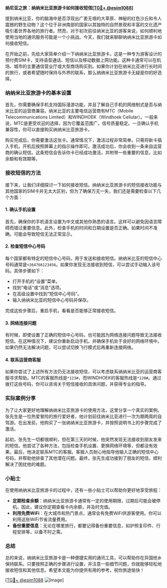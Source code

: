 **纳尼亚之旅：纳纳米比亚旅游卡如何接收短信[[TG💪+ @esim1088](https://t.me/s/esim1088)]**

提到纳米比亚，你的脑海中是否浮现出广袤无垠的大草原、神秘的红色沙丘和令人震撼的野生动物？这个位于非洲南部的国家以其独特的自然景观和丰富的文化遗产吸引着世界各地的旅行者。然而，对于初次前往纳米比亚的游客来说，如何顺利地使用当地的通讯服务可能是一个小挑战。今天，我们就来聊聊纳纳米比亚旅游卡如何接收短信。

在开始之前，先给大家简单介绍一下纳纳米比亚旅游卡。这是一种专为游客设计的预付费SIM卡，支持语音通话、短信以及移动数据上网功能。这种卡通常可以在机场、城市的主要通信营业厅或大型商场购买到。如果你计划在纳米比亚进行长时间的旅行，或者希望随时保持与外界的联系，那么纳纳米比亚旅游卡无疑是你的好选择。

### 纳纳米比亚旅游卡的基本设置

首先，你需要确保手机支持国际漫游功能，并且了解自己手机的网络制式是否与纳米比亚的运营商兼容。纳米比亚的主要电信运营商有MTC（Mobile Telecommunications Limited）和WINDHOEK（Windhoek Cellular）。一般来说，MTC是更受欢迎的选择，因为它覆盖范围广，信号质量稳定。一旦确认手机兼容性，你可以直接购买纳纳米比亚旅游卡。

购买完成后，你需要激活这张卡。通常情况下，激活过程非常简单。只需将新卡插入手机，开机后按照屏幕上的指示操作即可。激活成功后，你会收到一条来自运营商的确认短信。这条短信会告诉你卡已经成功激活，并附带一些重要的信息，比如余额和有效期等。

### 接收短信的方法

接下来，让我们详细探讨一下如何接收短信。纳纳米比亚旅游卡的短信接收功能与其他国家的SIM卡并无太大区别，但为了确保万无一失，我们还是需要检查以下几个方面：

#### 1. 确认手机设置

首先，确保你的手机语言设置为中文或其他你熟悉的语言。这样可以避免因语言障碍而错过重要信息。此外，检查手机的时间和日期设置是否正确。如果时间不准确，可能会导致短信无法正常显示。

#### 2. 检查短信中心号码

每个国家都有特定的短信中心号码，用于发送和接收短信。纳纳米比亚的短信中心号码通常是`+264766123456`。如果你发现无法接收到短信，可以尝试手动输入该号码。具体步骤如下：

- 打开手机的“设置”菜单。
- 找到“电话”或“消息”选项。
- 在高级设置中找到“短信中心号码”。
- 输入纳纳米比亚的短信中心号码并保存。

完成这些步骤后，重启手机，看看是否能够正常接收短信。

#### 3. 网络连接问题

有时候，即使设置了正确的短信中心号码，也可能因为网络连接问题导致无法接收短信。在这种情况下，建议你重新启动手机，并确保手机处于良好的网络环境中。如果仍然无法解决问题，可以尝试切换飞行模式后再重新连接网络。

#### 4. 联系运营商客服

如果你尝试了上述所有方法仍无法接收短信，可以考虑联系纳纳米比亚的运营商客服寻求帮助。MTC的客服热线是`*123#`，而WINDHOEK的客服热线是`*120#`。通过拨打这些号码，你可以咨询关于短信接收的具体问题，并获得专业的指导。

### 实际案例分享

为了让大家更好地理解纳纳米比亚旅游卡的使用方法，这里分享一个真实的案例。张先生是一位热爱冒险的旅行爱好者，他计划前往纳米比亚进行一次为期两周的自驾游。在出发前，他购买了一张纳纳米比亚旅游卡，并按照说明书上的步骤完成了激活。

起初，张先生一切都很顺利，但在第三天的时候，他突然发现无法接收到朋友发来的短信。他尝试了各种方法，包括检查手机设置、更换网络环境等，但都没有效果。最后，他决定联系MTC的客服。客服人员耐心地指导他输入正确的短信中心号码，并帮助他排查了其他潜在问题。最终，张先生成功接到了朋友的短信，顺利解决了困扰他的难题。

### 小贴士

在使用纳纳米比亚旅游卡的过程中，还有一些小贴士可以帮助你更好地享受旅程：

- **定期检查余额**：纳纳米比亚旅游卡通常有一定的使用期限，过期后可能会被停机。因此，建议你定期查看卡内余额，并及时充值。
- **利用免费WiFi**：在大城市和热门景点，通常会有免费WiFi供游客使用。你可以利用这些WiFi节省流量费用。
- **备份重要信息**：无论在哪里旅行，都要记得备份重要信息，如护照复印件、行程安排等，以备不时之需。

### 总结

总的来说，纳纳米比亚旅游卡是一种便捷实用的通讯工具，可以帮助你在异国他乡保持联系。只要按照正确的步骤进行设置，并注意一些细节问题，你就能够轻松地接收短信和其他信息。希望本文能为你提供有用的参考，祝你旅途愉快！

[[TG💪+ @esim1088](https://t.me/s/esim1088) ![Image](https://i.postimg.cc/4NQfJmqS/Snipaste-2025-05-13-00-14-12.png)]